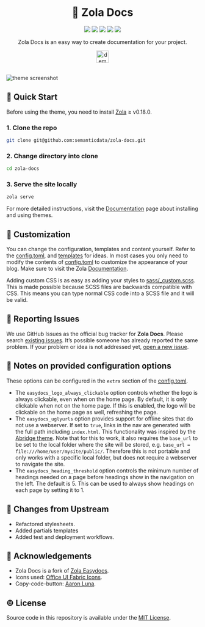<div align="center">
<h1>📂 Zola Docs</h1>

<img src="https://img.shields.io/github/languages/code-size/semanticdata/zola-docs" />
<img src="https://img.shields.io/github/repo-size/semanticdata/zola-docs" />
<img src="https://img.shields.io/github/commit-activity/t/semanticdata/zola-docs" />
<img src="https://img.shields.io/github/last-commit/semanticdata/zola-docs" />
<img src="https://img.shields.io/website/https/semanticdata.github.io/zola-docs.svg" />

Zola Docs is an easy way to create documentation for your project.

<a href="https://semanticdata.github.io/zola-docs/">
<img src="https://img.shields.io/badge/Check out the Demo-F0E68C?style=for-the-badge&link=https://semanticdata.github.io/zola-docs/" alt="demo" height="32px"; /></a>
</div>

<br />

![theme screenshot](screenshot.png)

## 🚀 Quick Start

Before using the theme, you need to install [Zola](https://www.getzola.org/documentation/getting-started/installation/) ≥ v0.18.0.

### 1. Clone the repo

```sh
git clone git@github.com:semanticdata/zola-docs.git
```

### 2. Change directory into clone

```sh
cd zola-docs
```

### 3. Serve the site locally

```sh
zola serve
```

For more detailed instructions, visit the [Documentation](https://www.getzola.org/documentation/themes/installing-and-using-themes/) page about installing and using themes.

## 🎨 Customization

You can change the configuration, templates and content yourself. Refer to the [config.toml](config.toml), and [templates](templates) for ideas. In most cases you only need to modify the contents of [config.toml](config.toml) to customize the appearance of your blog. Make sure to visit the Zola [Documentation](https://www.getzola.org/documentation/getting-started/overview/).

Adding custom CSS is as easy as adding your styles to [sass/_custom.scss](sass/_custom.scss). This is made possible because SCSS files are backwards compatible with CSS. This means you can type normal CSS code into a SCSS file and it will be valid.

## 🚩 Reporting Issues

We use GitHub Issues as the official bug tracker for **Zola Docs**. Please search [existing issues](https://github.com/semanticdata/zola-docs/issues). It’s possible someone has already reported the same problem. If your problem or idea is not addressed yet, [open a new issue](https://github.com/semanticdata/zola-docs/issues/new).

## 📝 Notes on provided configuration options

These options can be configured in the `extra` section of the [config.toml](config.toml).

- The `easydocs_logo_always_clickable` option controls whether the logo is always clickable, even when on the home page. By default, it is only clickable when not on the home page. If this is enabled, the logo will be clickable on the home page as well, refreshing the page.
- The `easydocs_uglyurls` option provides support for offline sites that do not use a webserver. If set to `true`, links in the nav are generated with the full path including `index.html`. This functionality was inspired by the [Abridge theme](https://www.getzola.org/themes/abridge/). Note that for this to work, it also requires the `base_url` to be set to the local folder where the site will be stored, e.g. `base_url = file:///home/user/mysite/public/`. Therefore this is not portable and only works with a specific local folder, but does not require a webserver to navigate the site.
- The `easydocs_heading_threshold` option controls the minimum number of headings needed on a page before headings show in the navigation on the left. The default is 5. This can be used to always show headings on each page by setting it to 1.

## 🔄 Changes from Upstream

- Refactored stylesheets.
- Added partials templates
- Added test and deployment workflows.

## 💜 Acknowledgements

- Zola Docs is a fork of [Zola Easydocs](https://github.com/codeandmedia/zola_easydocs_theme).
- Icons used: [Office UI Fabric Icons](https://uifabricicons.azurewebsites.net/).
- Copy-code-button: [Aaron Luna](https://aaronluna.dev/blog/add-copy-button-to-code-blocks-hugo-chroma/).

## © License

Source code in this repository is available under the [MIT License](LICENSE).
